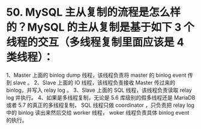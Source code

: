 # 50. MySQL 主从复制的流程是怎么样的？MySQL 的主从复制是基于如下 3 个线程的交互（多线程复制里面应该是 4 类线程）：

1、Master 上面的 binlog dump 线程，该线程负责将 master 的 binlog event 传到 slave 。
2、Slave 上面的 IO 线程，该线程负责接收 Master 传过来的 binlog，并写入 relay log 。
3、Slave 上面的 SQL 线程，该线程负责读取 relay log 并执行。
4、如果是多线程复制，无论是 5.6 库级别的假多线程还是 MariaDB 或者 5.7 的真正的多线程复制， SQL 线程只做 coordinator ，只负责把 relay log 中的 binlog 读出来然后交给 worker 线程， woker 线程负责具体 binlog event 的执行。

